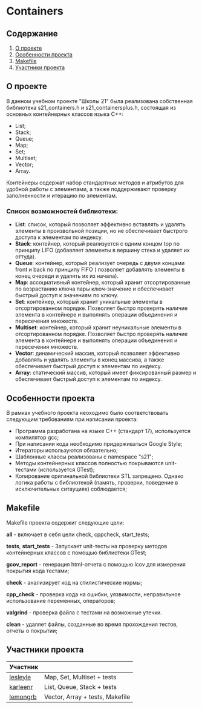 # Containers

## Содержание

1. [О проекте](#о-проекте)
2. [Особенности проекта](#особенности-проекта)
3. [Makefile](#makefile)
4. [Участники проекта](#участники-проекта)

## О проекте

В данном учебном проекте "Школы 21" была реализована собственная библиотека s21_containers.h и s21_containersplus.h, состоящая из основных контейнерных классов языка C++:
* List;
* Stack;
* Queue;
* Map;
* Set;
* Multiset;
* Vector;
* Array.

Контейнеры содержат набор стандартных методов и атрибутов для удобной работы с элементами, а также поддерживают проверку заполненности и итерацию по элементам.

### Список возможностей библиотеки:

* **List**: список, который позволяет эффективно вставлять и удалять элементы в произвольной позиции, но не обеспечивает быстрого доступа к элементам по индексу.
* **Stack**: контейнер, который реализуется с одним концом top по принципу LIFO (добавляет элементы в вершину стека и удаляет их оттуда).
* **Queue**: контейнер, который реализует очередь с двумя концами front и back по принципу FIFO ( позволяет добавлять элементы в конец очереди и удалять их из начала).
* **Map**: ассоциативный контейнер, который хранит отсортированные по возрастанию ключа пары ключ-значение и обеспечивает быстрый доступ к значениям по ключу.
* **Set**: контейнер, который хранит уникальные элементы в отсортированном порядке. Позволяет быстро проверять наличие элемента в контейнере и выполнять операции объединения и пересечения множеств.
* **Multiset**: контейнер, который хранит неуникальные элементы в отсортированном порядке. Позволяет быстро проверять наличие элемента в контейнере и выполнять операции объединения и пересечения множеств.
* **Vector**: динамический массив, который позволяет эффективно добавлять и удалять элементы в конец массива, а также обеспечивает быстрый доступ к элементам по индексу.
* **Array**: статический массив, который имеет фиксированный размер и обеспечивает быстрый доступ к элементам по индексу.


## Особенности проекта

В рамках учебного проекта неоходимо было соответствовать следующим требованиям при написании проекта:

* Программа разработана на языке C++ (стандарт 17), используется компилятор gcc;
* При написании кода необходимо придерживаться Google Style;
* Итераторы используются обязательно;
* Шаблонные классы реализованы с namespace "s21";
* Методы контейнерных классов полностью покрываются unit-тестами (используется GTest);
* Копирование оригинальной библиотеки STL запрещено. Однако логика работы с библиотекой (память, проверки, поведение в исключительных ситауциях) соблюдается;

## Makefile

Makefile проекта содержит следующие цели:

**all** - включает в себя цели check, cppcheck, start_tests;

**tests**, **start_tests** - Запускает unit-тесты на проверку методов контейнерных классов с помощью библиотеки GTest;

**gcov_report** - генерация html-отчета с помощью lcov для измерения покрытия кода тестами;

**check** - анализирует код на стилистические нормы;

**cpp_check** - проверка кода на ошибки, уязвимости, неправильное использование переменных, операторов;

**valgrind** - проверка файла с тестами на возможные утечки.

**clean** - удаляет файлы, созданные во время прохождения тестов, отчеты о покрытии;

## Участники проекта

| Участник      |            |
| ------------- | ------------------ |
| [lesleyle](https://github.com/IvanVito) | Map, Set, Multiset + tests |
| [karleenr](https://github.com/Karleenr) | List, Queue, Stack + tests |
| [lemongrb](https://github.com/Shyrasya) | Vector, Array + tests, Makefile |